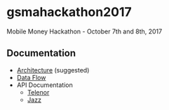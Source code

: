 # gsmahackathon2017
Mobile Money Hackathon - October 7th and 8th, 2017

## Documentation

 * [Architecture](architecture.jpg) (suggested)
 * [Data Flow](DataFlow.md)
 * API Documentation
   * [Telenor](api_documentation/telenor/)
   * [Jazz](api_documentation/jazz/)